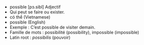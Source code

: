 - possible	[pɔ.sibl]	Adjectif
- Qui peut se faire ou exister.
- có thể (Vietnamese)
- possible (English)
- Exemple : C’est possible de visiter demain.
- Famille de mots : possibilité (possibility), impossible (impossible)	
- Latin root : *possibilis* (pouvoir)
